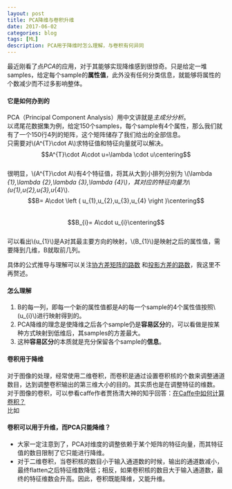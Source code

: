 ```yaml
---
layout: post
title: PCA降维与卷积升维
date: 2017-06-02
categories: blog
tags: [ML]
description: PCA用于降维时怎么理解，与卷积有何异同
---
```

<script type="text/javascript" async src="https://cdn.mathjax.org/mathjax/latest/MathJax.js?config=TeX-MML-AM_CHTML"> </script>

最近刚看了点*PCA*的应用，对于其能够实现降维感到很惊奇。只是给定一堆samples，给定每个sample的**属性值**，此外没有任何分类信息，就能够将属性的个数减少而不过多影响整体。
#### 它是如何办到的
PCA（Principal Component Analysis）用中文讲就是*主成分分析*。  
以鸢尾花数据集为例，给定150个samples，每个sample有4个属性，那么我们就有了一个150行4列的矩阵，这个矩阵储存了我们给出的全部信息。  
只需要对\\(A^{T}\cdot A\\)求特征值和特征向量就可以解决。  
$$A^{T}\cdot A\cdot u=\lambda \cdot u\centering$$  
很明显，\\(A^{T}\cdot A\\)有4个特征值，将其从大到小排列分别为
\\(\lambda _{1},\lambda _{2},\lambda _{3},\lambda _{4}\\)，其对应的特征向量为\\(u_{1},u_{2},u_{3},u_{4}\\).
$$B= A\cdot \left ( u_{1},u_{2},u_{3},u_{4} \right )\centering$$  
$$B_{i}= A\cdot u_{i}\centering$$  
可以看出\\(u_{1}\\)是A对其最主要方向的映射，\\(B_{1}\\)是映射之后的属性值，需要降到几维，B就取前几列。

具体的公式推导与理解可以关注[协方差矩阵的路数](https://my.oschina.net/gujianhan/blog/225241) 和[投影方差的路数](http://blog.jobbole.com/109015/)，我这里不再赘述。

#### 怎么理解
1. B的每一列，即每一个新的属性值都是A的每一个sample的4个属性值按照\\(u_{i}\\)进行映射得到的。
2. PCA降维的理念是使降维之后各个sample仍是**容易区分**的，可以看做是按某种方式映射到低维后，其samples的方差最大。
3. 这种**容易区分**的本质就是充分保留各个sample的**信息**。

#### 卷积用于降维
对于图像的处理，经常使用二维卷积，而卷积是通过设置卷积核的个数来调整通道数目，达到调整卷积输出的第三维大小的目的。其实质也是在调整特征的维数。  
对于图像的卷积，可以参看caffe作者贾扬清大神的知乎回答：[在Caffe中如何计算卷积？](https://www.zhihu.com/question/28385679)  
比如
#### 卷积可以用于升维，而PCA只能降维？
- 大家一定注意到了，PCA对维度的调整依赖于某个矩阵的特征向量，而其特征值的数目限制了它只能进行降维。  
- 对于二维卷积，当卷积核的数目小于输入通道数的时候，输出的通道数减小，最终flatten之后特征维数降低；相反，如果卷积核的数目大于输入通道数，最终的特征维数会升高。因此，卷积既能降维，又能升维。